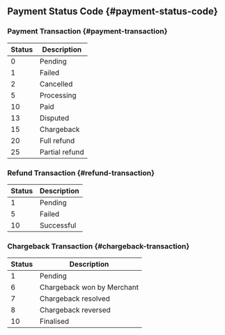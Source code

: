 ## Payment Status Code {#payment-status-code}

### Payment Transaction {#payment-transaction}

| Status | Description |
| --- | --- |
| 0 | Pending |
| 1 | Failed |
| 2 | Cancelled |
| 5 | Processing |
| 10 | Paid |
| 13 | Disputed |
| 15 | Chargeback |
| 20 | Full refund |
| 25 | Partial refund |

### Refund Transaction {#refund-transaction}

| Status | Description |
| --- | --- |
| 1 | Pending |
| 5 | Failed |
| 10 | Successful |

### Chargeback Transaction {#chargeback-transaction}

| Status | Description |
| --- | --- |
| 1 | Pending |
| 6 | Chargeback won by Merchant |
| 7 | Chargeback resolved |
| 8 | Chargeback reversed |
| 10 | Finalised |




